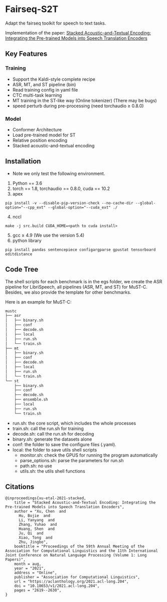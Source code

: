 # Fairseq-S2T

Adapt the fairseq toolkit for speech to text tasks.

Implementation of the paper:
[Stacked Acoustic-and-Textual Encoding: Integrating the Pre-trained Models into Speech Translation Encoders](https://arxiv.org/abs/2105.05752)

## Key Features

### Training

- Support the Kaldi-style complete recipe
- ASR, MT, and ST pipeline (bin)
- Read training config in yaml file
- CTC multi-task learning
- MT training in the ST-like way (Online tokenizer) (There may be bugs)
- speed perturb during pre-processing (need torchaudio ≥ 0.8.0)
  
### Model

- Conformer Architecture
- Load pre-trained model for ST
- Relative position encoding
- Stacked acoustic-and-textual encoding 

## Installation

* Note we only test the following environment.

1. Python == 3.6
2. torch == 1.8, torchaudio == 0.8.0, cuda == 10.2
3. apex
```
pip install -v --disable-pip-version-check --no-cache-dir --global-option="--cpp_ext" --global-option="--cuda_ext" ./
```
4. nccl
```
make -j src.build CUDA_HOME=<path to cuda install>
```
5. gcc ≥ 4.9 (We use the version 5.4)
6. python library 
```
pip install pandas sentencepiece configargparse gpustat tensorboard editdistance
```

## Code Tree

The shell scripts for each benchmark is in the egs folder, we create the ASR pipeline for LibriSpeech, all pipelines (ASR, MT, and ST) for MuST-C. Besides, we also provide the template for other benchmarks.

Here is an example for MuST-C:

```markdown
mustc
├── asr
│   ├── binary.sh
│   ├── conf
│   ├── decode.sh
│   ├── local
│   ├── run.sh
│   └── train.sh
├── mt
│   ├── binary.sh
│   ├── conf
│   ├── decode.sh
│   ├── local
│   ├── run.sh
│   └── train.sh
└── st
    ├── binary.sh
    ├── conf
    ├── decode.sh
    ├── ensemble.sh
    ├── local
    ├── run.sh
    └── train.sh
```

* run.sh: the core script, which includes the whole processes
* train.sh: call the run.sh for training
* decode.sh: call the run.sh for decoding
* binary.sh: generate the datasets alone
* conf: the folder to save the configure files (.yaml). 
* local: the folder to save utils shell scripts
  * monitor.sh: check the GPUS for running the program automatically 
  * parse_options.sh: parse the parameters for run.sh
  * path.sh: no use
  * utils.sh: the utils shell functions
  
## Citations
```angular2html
@inproceedings{xu-etal-2021-stacked,
    title = "Stacked Acoustic-and-Textual Encoding: Integrating the Pre-trained Models into Speech Translation Encoders",
    author = "Xu, Chen  and
      Hu, Bojie  and
      Li, Yanyang  and
      Zhang, Yuhao  and
      Huang, Shen  and
      Ju, Qi  and
      Xiao, Tong  and
      Zhu, Jingbo",
    booktitle = "Proceedings of the 59th Annual Meeting of the Association for Computational Linguistics and the 11th International Joint Conference on Natural Language Processing (Volume 1: Long Papers)",
    month = aug,
    year = "2021",
    address = "Online",
    publisher = "Association for Computational Linguistics",
    url = "https://aclanthology.org/2021.acl-long.204",
    doi = "10.18653/v1/2021.acl-long.204",
    pages = "2619--2630",
}
```

